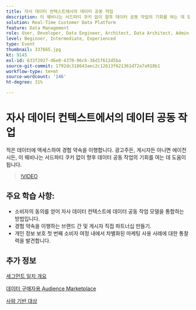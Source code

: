 ```yaml
---
title: 자사 데이터 컨텍스트에서의 데이터 공동 작업
description: 이 웨비나는 서드파티 쿠키 없이 향후 데이터 공동 작업의 기회를 여는 데 도움이 됩니다.
solution: Real-Time Customer Data Platform
feature: Data Management
role: User, Developer, Data Engineer, Architect, Data Architect, Admin, Leader
level: Beginner, Intermediate, Experienced
type: Event
thumbnail: 337665.jpg
kt: 9145
exl-id: 633f2927-d6e0-4370-96c6-36d1f612d5ba
source-git-commit: 1792dc318643aec2c12613f621361d72a7a918b1
workflow-type: tm+mt
source-wordcount: '146'
ht-degree: 31%

---
```


# 자사 데이터 컨텍스트에서의 데이터 공동 작업

적은 데이터에 액세스하여 경험 약속을 이행합니다. 광고주든, 게시자든 아니면 에이전시든, 이 웨비나는 서드파티 쿠키 없이 향후 데이터 공동 작업의 기회를 여는 데 도움이 됩니다.

>[!VIDEO](https://video.tv.adobe.com/v/337665/?quality=12&learn=on)

## 주요 학습 사항:

* 소비자의 동의를 얻어 자사 데이터 컨텍스트에 데이터 공동 작업 모델을 통합하는 방법입니다.
* 경험 약속을 이행하는 브랜드 간 및 게시자 직접 파트너십 만들기.
* 개인 정보 보호 첫 번째 소비자 여정 내에서 차별화된 마케팅 사용 사례에 대한 통찰력을 발견합니다.

## 추가 정보

[세그먼트 일치 개요](https://experienceleague.adobe.com/docs/experience-platform/segmentation/ui/segment-match.html?lang=en)

[데이터 구매자용 Audience Marketplace](https://experienceleague.adobe.com/docs/audience-manager/user-guide/features/audience-marketplace/audience-marketplace-for-data-buyers/marketplace-data-buyers.html?lang=en)

[사람 기반 대상](https://experienceleague.adobe.com/docs/audience-manager/user-guide/features/destinations/people-based/people-based-destinations-overview.html?lang=en)
